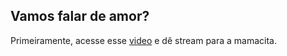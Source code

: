 ## Vamos falar de amor?

Primeiramente, acesse esse [video](https://www.youtube.com/watch?v=gM89Q5Eng_M) e dê stream para a mamacita.
